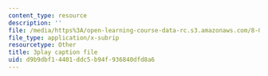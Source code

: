```yaml
---
content_type: resource
description: ''
file: /media/https%3A/open-learning-course-data-rc.s3.amazonaws.com/8-01sc-classical-mechanics-fall-2016/d9b9dbf14401ddc5b94f936840dfd8a6_0EMIK-6LUE4.srt
file_type: application/x-subrip
resourcetype: Other
title: 3play caption file
uid: d9b9dbf1-4401-ddc5-b94f-936840dfd8a6
---
```

